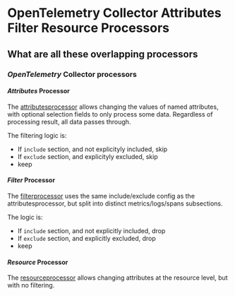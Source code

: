 # OpenTelemetry Collector Attributes Filter Resource Processors

## What are all these overlapping processors

### _OpenTelemetry_ Collector processors

#### _Attributes_ Processor

The [attributesprocessor](https://github.com/open-telemetry/opentelemetry-collector-contrib/tree/main/processor/attributesprocessor)
allows changing the values of named attributes,
with optional selection fields to only process some data.
Regardless of processing result, all data passes through.

The filtering logic is:
- If `include` section, and not explicityly included, skip
- If `exclude` section, and explicityly excluded, skip
- keep


#### _Filter_ Processor

The [filterprocessor](https://github.com/open-telemetry/opentelemetry-collector-contrib/tree/main/processor/filterprocessor)
uses the same include/exclude config as the attributesprocessor, 
but split into distinct metrics/logs/spans subsections.

The logic is:
- If `include` section, and not explicitly included, drop
- If `exclude` section, and explicitly excluded, drop
- keep

#### _Resource_ Processor

The [resourceprocessor](https://github.com/open-telemetry/opentelemetry-collector-contrib/tree/main/processor/resourceprocessor)
allows changing attributes at the resource level,
but with no filtering.
